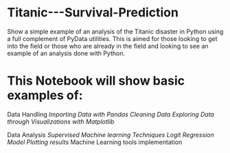 # Titanic---Survival-Prediction
Show a simple example of an analysis of the Titanic disaster in Python using a full complement of PyData utilities. This is aimed for those looking to get into the field or those who are already in the field and looking to see an example of an analysis done with Python.

# This Notebook will show basic examples of:
Data Handling
*Importing Data with Pandas*
*Cleaning Data*
*Exploring Data through Visualizations with Matplotlib*

Data Analysis
*Supervised Machine learning Techniques*
*Logit Regression Model*
*Plotting results*
Machine Learning tools implementation
